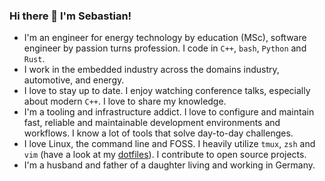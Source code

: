 ### Hi there 👋 I'm Sebastian!

- I'm an engineer for energy technology by education (MSc), software engineer by passion turns profession. I code in `C++`, `bash`, `Python` and `Rust`.
- I work in the embedded industry across the domains industry, automotive, and energy.
- I love to stay up to date. I enjoy watching conference talks, especially about modern `C++`. I love to share my knowledge.
- I'm a tooling and infrastructure addict. I love to configure and maintain fast, reliable and maintainable development environments and workflows. I know a lot of tools that solve day-to-day challenges.
- I love Linux, the command line and FOSS. I heavily utilize `tmux`, `zsh` and `vim` (have a look at my [dotfiles](https://github.com/meinzer1899/dotfiles)). I contribute to open source projects.
- I'm a husband and father of a daughter living and working in Germany.

<!--
**meinzer1899/meinzer1899** is a ✨ _special_ ✨ repository because its `README.md` (this file) appears on your GitHub profile.

Here are some ideas to get you started:

- 🔭 I’m currently working on ...
- 🌱 I’m currently learning ...
- 👯 I’m looking to collaborate on ...
- 🤔 I’m looking for help with ...
- 💬 Ask me about ...
- 📫 How to reach me: ...
- 😄 Pronouns: ...
- ⚡ Fun fact: ...
-->
